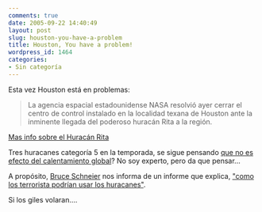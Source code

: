 ```yaml
---
comments: true
date: 2005-09-22 14:40:49
layout: post
slug: houston-you-have-a-problem
title: Houston, You have a problem!
wordpress_id: 1464
categories:
- Sin categoría
---
```


Esta vez Houston está en problemas:


> La agencia espacial estadounidense NASA resolvió ayer cerrar el centro de control instalado en la localidad texana de Houston ante la inminente llegada del poderoso huracán Rita a la región.


[Mas info sobre el Huracán Rita](http://replay.waybackmachine.org/20060211180559/http://news.google.cl/news?q=rita%20nasa&hl=es&lr=&rls=GGLG,GGLG:2005-27,GGLG:en&sa=N&tab=wn)

Tres huracanes categoría 5 en la temporada, se sigue pensando [que no es efecto del calentamiento global](http://replay.waybackmachine.org/20060211180559/http://cdp.blogsome.com/)?
No soy experto, pero da que pensar...

A propósito, [Bruce Schneier](http://replay.waybackmachine.org/20060211180559/http://www.schneier.com/blog/archives/2005/09/terrorists_and_1.html) nos informa de un informe que explica, ["como los terrorista podrían usar los huracanes"](http://replay.waybackmachine.org/20060211180559/http://blogs.washingtonpost.com/earlywarning/files/HowTerroristsMightExploitaHurricane15Sept2004.pdf).

Si los giles volaran....
